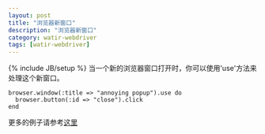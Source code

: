 ```yaml
---
layout: post
title: "浏览器新窗口"
description: "浏览器新窗口"
category: watir-webdriver
tags: [watir-webdriver]
---
```

{% include JB/setup %}
当一个新的浏览器窗口打开时，你可以使用'use'方法来处理这个新窗口。

	browser.window(:title => "annoying popup").use do
	  browser.button(:id => "close").click
	end

更多的例子请参考[这里](https://github.com/watir/watirspec/blob/master/window_switching_spec.rb)

